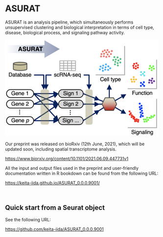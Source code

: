 # ASURAT

ASURAT is an analysis pipeline, which simultaneously performs unsupervised clustering and biological interpretation in terms of cell type, disease, biological process, and signaling pathway activity.



<img src="figures/figure_00_0000.png" width="500px">



Our preprint was released on bioRxiv (12th June, 2021), which will be updated soon, including spatial transcriptome analysis.

https://www.biorxiv.org/content/10.1101/2021.06.09.447731v1

All the input and output files used in the preprint and user-friendly documentation written in R bookdown can be found from the following URL:

https://keita-iida.github.io/ASURAT_0.0.0.9001/

<br>

## Quick start from a Seurat object

See the following URL:

https://github.com/keita-iida/ASURAT_0.0.0.9001

